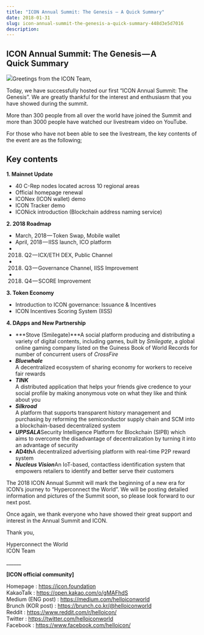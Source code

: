 ```yaml
---
title: "ICON Annual Summit: The Genesis — A Quick Summary"
date: 2018-01-31
slug: icon-annual-summit-the-genesis-a-quick-summary-448d3e5d7016
description:
---
```


## ICON Annual Summit: The Genesis — A Quick Summary

![](https://cdn-images-1.medium.com/max/800/0*LsEwZ8SvvWfygGQI.)Greetings from the ICON Team,

Today, we have successfully hosted our first “ICON Annual Summit: The Genesis”. We are greatly thankful for the interest and enthusiasm that you have showed during the summit.

More than 300 people from all over the world have joined the Summit and more than 3000 people have watched our livestream video on YouTube.

For those who have not been able to see the livestream, the key contents of the event are as the following;

## **Key contents**

**1. Mainnet Update**

* 40 C-Rep nodes located across 10 regional areas
* Official homepage renewal
* ICONex (ICON wallet) demo
* ICON Tracker demo
* ICONick introduction (Blockchain address naming service)

**2. 2018 Roadmap**

* March, 2018 — Token Swap, Mobile wallet
* April, 2018 — IISS launch, ICO platform
* 2018. Q2 — ICX/ETH DEX, Public Channel
* 2018. Q3 — Governance Channel, IISS Improvement
* 2018. Q4 — SCORE Improvement

**3. Token Economy**

* Introduction to ICON governance: Issuance & Incentives
* ICON Incentives Scoring System (IISS)

**4. DApps and New Partnership**

* ***Stove (Smilegate)***A social platform producing and distributing a variety of digital contents, including games, built by *Smilegate*, a global online gaming company listed on the Guiness Book of World Records for number of concurrent users of *CrossFire*
* ***Bluewhale***  
A decentralized ecosystem of sharing economy for workers to receive fair rewards
* ***TINK***  
A distributed application that helps your friends give credence to your social profile by making anonymous vote on what they like and think about you
* ***Silkroad***  
A platform that supports transparent history management and purchasing by reforming the semiconductor supply chain and SCM into a blockchain-based decentralized system
* ***UPPSALA***Security Intelligence Platform for Blockchain (SIPB) which aims to overcome the disadvantage of decentralization by turning it into an advantage of security
* **AD4th**A decentralized advertising platform with real-time P2P reward system
* ***Nucleus Vision***An IoT-based, contactless identification system that empowers retailers to identify and better serve their customers

The 2018 ICON Annual Summit will mark the beginning of a new era for ICON’s journey to “Hyperconnect the World”. We will be posting detailed information and pictures of the Summit soon, so please look forward to our next post.

Once again, we thank everyone who have showed their great support and interest in the Annual Summit and ICON.

Thank you,

Hyperconnect the World  
ICON Team

\_\_\_\_\_\_

**[ICON official community]**

Homepage : <https://icon.foundation>  
KakaoTalk : <https://open.kakao.com/o/gMAFhdS>  
Medium (ENG post) : <https://medium.com/helloiconworld>  
Brunch (KOR post) : <https://brunch.co.kr/@helloiconworld>  
Reddit : <https://www.reddit.com/r/helloicon/>  
Twitter : <https://twitter.com/helloiconworld>  
Facebook : <https://www.facebook.com/helloicon/>

